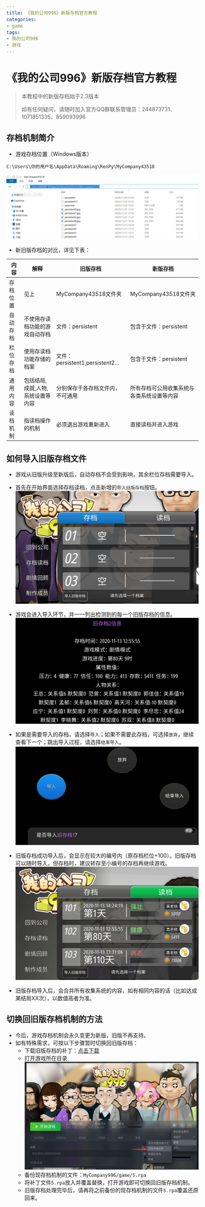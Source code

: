 ```yaml
---
title: 《我的公司996》新版存档官方教程
categories:
- game
tags:
- 我的公司996
- 游戏
---
```


# 《我的公司996》新版存档官方教程

> 本教程中的新版存档始于2.3版本
>
> 如有任何疑问，请随时加入官方QQ群联系管理员：244873731、1071851335、859093996

## 存档机制简介
- 游戏存档位置（Windows版本）

```
C:\Users\你的用户名\AppData\Roaming\RenPy\MyCompany43518
```

![存档位置](/public/image/saveload1.png)

- 新旧版存档的对比，详见下表：

内容|解释|旧版存档|新版存档
--|--|--|--
存档位置|见上|MyCompany43518文件夹|MyCompany43518文件夹
自动存档|不使用存读档功能的游戏自动存档|文件：persistent|包含于文件：persistent
栏位存档|使用存读档功能存储的档案|文件：persistent1,persistent2...|包含于文件：persistent
通用内容|包括结局,成就,人物,系统设置等内容|分别保存于各存档文件内，不可通用|所有存档可公用收集系统与各类系统设置等内容
读档机制|指读档操作的机制|必须退出游戏重新进入|直接读档并进入游戏

## 如何导入旧版存档文件
- 游戏从旧版升级至新版后，自动存档不会受到影响，其余栏位存档需要导入。
- 首先在开始界面选择存档读档，点击新增的`导入旧版存档`按钮。
![存档导入1](/public/image/saveload2.png)

- 游戏会进入导入环节，并一一列出检测到的每一个旧版存档的信息。
![存档导入2](/public/image/saveload3.png)

- 如果是需要导入的存档，请选择`导入`；如果不需要此存档，可选择`放弃`，继续查看下一个；跳出导入过程，请选择`结束导入`。
![存档导入3](/public/image/saveload4.png)
 
- 旧版存档成功导入后，会显示在较大的编号内（原存档栏位+100）。旧版存档可以随时导入，但存档时，建议转存至小编号的存档再继续游戏。
![存档导入4](/public/image/saveload5.png)

- 旧版存档导入后，会合并所有收集系统的内容，如有相同内容的话（比如达成某结局XX次），以数值高者为准。

## 切换回旧版存档机制的方法
- 今后，游戏存档机制会永久变更为新版，旧版不再支持。
- 如有特殊需求，可按以下步骤暂时切换回旧版存档：
	- 下载旧版存档的补丁：[点击下载](https://www.taptap.com/app/177769)
	- 打开游戏所在目录
	![旧版存档](/public/image/saveload6.png)
	- 备份现存档机制的文件：`MyCompany996/game/5.rpa`
	- 将补丁文件`5.rpa`放入并覆盖替换，打开游戏即可切换回旧版存档机制。
	- 旧版存档处理完毕后，请再将之前备份的现存档机制的文件`5.rpa`覆盖还原回来。

